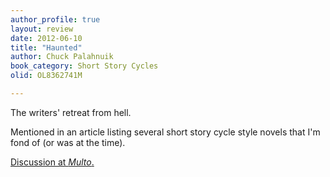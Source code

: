 ```yaml
---
author_profile: true
layout: review
date: 2012-06-10
title: "Haunted"
author: Chuck Palahnuik
book_category: Short Story Cycles
olid: OL8362741M

---
```

The writers' retreat from hell. 

Mentioned in an article listing several short story cycle style novels that I'm fond of (or was at the time).

[Discussion at *Multo*.](https://multoghost.wordpress.com/2012/06/10/stories-for-the-short-attention-span/)
